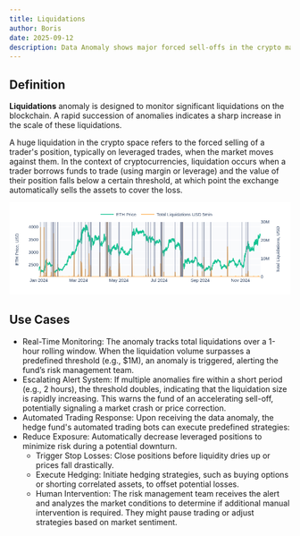 ```yaml
---
title: Liquidations
author: Boris
date: 2025-09-12
description: Data Anomaly shows major forced sell-offs in the crypto market, signaling sudden spikes in leveraged trading losses.
---
```


## Definition

**Liquidations** anomaly is designed to monitor significant liquidations on the blockchain. A rapid succession of anomalies indicates a sharp increase in the scale of these liquidations.

A huge liquidation in the crypto space refers to the forced selling of a trader's position, typically on leveraged trades, when the market moves against them. In the context of cryptocurrencies, liquidation occurs when a trader borrows funds to trade (using margin or leverage) and the value of their position falls below a certain threshold, at which point the exchange automatically sells the assets to cover the loss.

![](image1.png)

## Use Cases

- Real-Time Monitoring: The anomaly tracks total liquidations over a 1-hour rolling window. When the liquidation volume surpasses a predefined threshold (e.g., $1M), an anomaly is triggered, alerting the fund’s risk management team.
- Escalating Alert System: If multiple anomalies fire within a short period (e.g., 2 hours), the threshold doubles, indicating that the liquidation size is rapidly increasing. This warns the fund of an accelerating sell-off, potentially signaling a market crash or price correction.
- Automated Trading Response: Upon receiving the data anomaly, the hedge fund's automated trading bots can execute predefined strategies:
- Reduce Exposure: Automatically decrease leveraged positions to minimize risk during a potential downturn.
    - Trigger Stop Losses: Close positions before liquidity dries up or prices fall drastically.
    - Execute Hedging: Initiate hedging strategies, such as buying options or shorting correlated assets, to offset potential losses.
    - Human Intervention: The risk management team receives the alert and analyzes the market conditions to determine if additional manual intervention is required. They might pause trading or adjust strategies based on market sentiment.